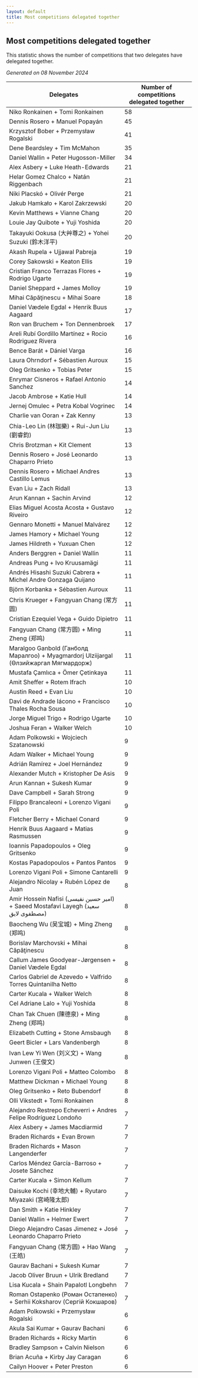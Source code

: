 ```yaml
---
layout: default
title: Most competitions delegated together
---
```

## Most competitions delegated together
This statistic shows the number of competitions that two delegates have delegated together.

*Generated on 08 November 2024*

| Delegates | Number of competitions delegated together |
| --- | --- |
| Niko Ronkainen + Tomi Ronkainen | 58 |
| Dennis Rosero + Manuel Popayán | 45 |
| Krzysztof Bober + Przemysław Rogalski | 41 |
| Dene Beardsley + Tim McMahon | 35 |
| Daniel Wallin + Peter Hugosson-Miller | 34 |
| Alex Asbery + Luke Heath-Edwards | 21 |
| Helar Gomez Chalco + Natán Riggenbach | 21 |
| Niki Placskó + Olivér Perge | 21 |
| Jakub Hamkało + Karol Zakrzewski | 20 |
| Kevin Matthews + Vianne Chang | 20 |
| Louie Jay Quibote + Yuji Yoshida | 20 |
| Takayuki Ookusa (大艸尊之) + Yohei Suzuki (鈴木洋平) | 20 |
| Akash Rupela + Ujjawal Pabreja | 19 |
| Corey Sakowski + Keaton Ellis | 19 |
| Cristian Franco Terrazas Flores + Rodrigo Ugarte | 19 |
| Daniel Sheppard + James Molloy | 19 |
| Mihai Căpăţinescu + Mihai Soare | 18 |
| Daniel Vædele Egdal + Henrik Buus Aagaard | 17 |
| Ron van Bruchem + Ton Dennenbroek | 17 |
| Areli Rubí Gordillo Martínez + Rocio Rodriguez Rivera | 16 |
| Bence Barát + Dániel Varga | 16 |
| Laura Ohrndorf + Sébastien Auroux | 15 |
| Oleg Gritsenko + Tobias Peter | 15 |
| Enrymar Cisneros + Rafael Antonio Sanchez | 14 |
| Jacob Ambrose + Katie Hull | 14 |
| Jernej Omulec + Petra Kobal Vogrinec | 14 |
| Charlie van Ooran + Zak Kenny | 13 |
| Chia-Leo Lin (林珈樂) + Rui-Jun Liu (劉睿鈞) | 13 |
| Chris Brotzman + Kit Clement | 13 |
| Dennis Rosero + José Leonardo Chaparro Prieto | 13 |
| Dennis Rosero + Michael Andres Castillo Lemus | 13 |
| Evan Liu + Zach Ridall | 13 |
| Arun Kannan + Sachin Arvind | 12 |
| Elias Miguel Acosta Acosta + Gustavo Riveiro | 12 |
| Gennaro Monetti + Manuel Malvárez | 12 |
| James Hamory + Michael Young | 12 |
| James Hildreth + Yuxuan Chen | 12 |
| Anders Berggren + Daniel Wallin | 11 |
| Andreas Pung + Ivo Kruusamägi | 11 |
| Andrés Hisashi Suzuki Cabrera + Michel Andre Gonzaga Quijano | 11 |
| Björn Korbanka + Sébastien Auroux | 11 |
| Chris Krueger + Fangyuan Chang (常方圆) | 11 |
| Cristian Ezequiel Vega + Guido Dipietro | 11 |
| Fangyuan Chang (常方圆) + Ming Zheng (郑鸣) | 11 |
| Maralgoo Ganbold (Ганболд Маралгоо) + Myagmardorj Ulziijargal (Өлзийжаргал Мягмардорж) | 11 |
| Mustafa Çamlıca + Ömer Çetinkaya | 11 |
| Amit Sheffer + Rotem Ifrach | 10 |
| Austin Reed + Evan Liu | 10 |
| Davi de Andrade Iácono + Francisco Thales Rocha Sousa | 10 |
| Jorge Miguel Trigo + Rodrigo Ugarte | 10 |
| Joshua Feran + Walker Welch | 10 |
| Adam Polkowski + Wojciech Szatanowski | 9 |
| Adam Walker + Michael Young | 9 |
| Adrián Ramírez + Joel Hernández | 9 |
| Alexander Mutch + Kristopher De Asis | 9 |
| Arun Kannan + Sukesh Kumar | 9 |
| Dave Campbell + Sarah Strong | 9 |
| Filippo Brancaleoni + Lorenzo Vigani Poli | 9 |
| Fletcher Berry + Michael Conard | 9 |
| Henrik Buus Aagaard + Matias Rasmussen | 9 |
| Ioannis Papadopoulos + Oleg Gritsenko | 9 |
| Kostas Papadopoulos + Pantos Pantos | 9 |
| Lorenzo Vigani Poli + Simone Cantarelli | 9 |
| Alejandro Nicolay + Rubén López de Juan | 8 |
| Amir Hossein Nafisi (امیر حسین نفیسی) + Saeed Mostafavi Layegh (سعید مصطفوی لایق) | 8 |
| Baocheng Wu (吴宝城) + Ming Zheng (郑鸣) | 8 |
| Borislav Marchovski + Mihai Căpăţinescu | 8 |
| Callum James Goodyear-Jørgensen + Daniel Vædele Egdal | 8 |
| Carlos Gabriel de Azevedo + Valfrido Torres Quintanilha Netto | 8 |
| Carter Kucala + Walker Welch | 8 |
| Cel Adriane Lalo + Yuji Yoshida | 8 |
| Chan Tak Chuen (陳德泉) + Ming Zheng (郑鸣) | 8 |
| Elizabeth Cutting + Stone Amsbaugh | 8 |
| Geert Bicler + Lars Vandenbergh | 8 |
| Ivan Lew Yi Wen (刘义文) + Wang Junwen (王俊文) | 8 |
| Lorenzo Vigani Poli + Matteo Colombo | 8 |
| Matthew Dickman + Michael Young | 8 |
| Oleg Gritsenko + Reto Bubendorf | 8 |
| Olli Vikstedt + Tomi Ronkainen | 8 |
| Alejandro Restrepo Echeverri + Andres Felipe Rodríguez Londoño | 7 |
| Alex Asbery + James Macdiarmid | 7 |
| Braden Richards + Evan Brown | 7 |
| Braden Richards + Mason Langenderfer | 7 |
| Carlos Méndez García-Barroso + Josete Sánchez | 7 |
| Carter Kucala + Simon Kellum | 7 |
| Daisuke Kochi (幸地大輔) + Ryutaro Miyazaki (宮崎隆太郎) | 7 |
| Dan Smith + Katie Hinkley | 7 |
| Daniel Wallin + Helmer Ewert | 7 |
| Diego Alejandro Casas Jimenez + José Leonardo Chaparro Prieto | 7 |
| Fangyuan Chang (常方圆) + Hao Wang (王皓) | 7 |
| Gaurav Bachani + Sukesh Kumar | 7 |
| Jacob Oliver Bruun + Ulrik Bredland | 7 |
| Lisa Kucala + Shain Papalotl Longbehn | 7 |
| Roman Ostapenko (Роман Остапенко) + Serhii Koksharov (Сергій Кокшаров) | 7 |
| Adam Polkowski + Przemysław Rogalski | 6 |
| Akula Sai Kumar + Gaurav Bachani | 6 |
| Braden Richards + Ricky Martin | 6 |
| Bradley Sampson + Calvin Nielson | 6 |
| Brian Acuña + Kirby Jay Caragan | 6 |
| Cailyn Hoover + Peter Preston | 6 |
